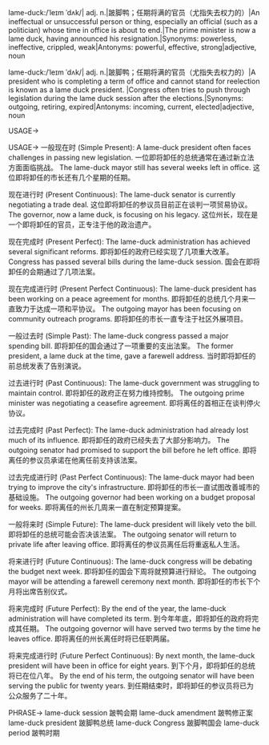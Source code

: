 lame-duck:/ˈleɪm ˈdʌk/| adj. n.|跛脚鸭；任期将满的官员（尤指失去权力的）|An ineffectual or unsuccessful person or thing, especially an official (such as a politician) whose time in office is about to end.|The prime minister is now a lame duck, having announced his resignation.|Synonyms: powerless, ineffective, crippled, weak|Antonyms: powerful, effective, strong|adjective, noun

lame-duck:/ˈleɪm ˈdʌk/| adj. n.|跛脚鸭；任期将满的官员（尤指失去权力的）|A president who is completing a term of office and cannot stand for reelection is known as a lame duck president.  |Congress often tries to push through legislation during the lame duck session after the elections.|Synonyms: outgoing, retiring, expired|Antonyms: incoming, current, elected|adjective, noun


USAGE->

USAGE->
一般现在时 (Simple Present):
A lame-duck president often faces challenges in passing new legislation.  一位即将卸任的总统通常在通过新立法方面面临挑战。
The lame-duck mayor still has several weeks left in office.  这位即将卸任的市长还有几个星期的任期。

现在进行时 (Present Continuous):
The lame-duck senator is currently negotiating a trade deal.  这位即将卸任的参议员目前正在谈判一项贸易协议。
The governor, now a lame duck, is focusing on his legacy.  这位州长，现在是一个即将卸任的官员，正专注于他的政治遗产。

现在完成时 (Present Perfect):
The lame-duck administration has achieved several significant reforms.  即将卸任的政府已经实现了几项重大改革。
Congress has passed several bills during the lame-duck session. 国会在即将卸任的会期通过了几项法案。


现在完成进行时 (Present Perfect Continuous):
The lame-duck president has been working on a peace agreement for months. 即将卸任的总统几个月来一直致力于达成一项和平协议。
The outgoing mayor has been focusing on community outreach programs. 即将卸任的市长一直专注于社区外展项目。

一般过去时 (Simple Past):
The lame-duck congress passed a major spending bill. 即将卸任的国会通过了一项重要的支出法案。
The former president, a lame duck at the time, gave a farewell address.  当时即将卸任的前总统发表了告别演说。

过去进行时 (Past Continuous):
The lame-duck government was struggling to maintain control.  即将卸任的政府正在努力维持控制。
The outgoing prime minister was negotiating a ceasefire agreement.  即将离任的首相正在谈判停火协议。

过去完成时 (Past Perfect):
The lame-duck administration had already lost much of its influence.  即将卸任的政府已经失去了大部分影响力。
The outgoing senator had promised to support the bill before he left office.  即将离任的参议员承诺在他离任前支持该法案。


过去完成进行时 (Past Perfect Continuous):
The lame-duck mayor had been trying to improve the city's infrastructure.  即将卸任的市长一直试图改善城市的基础设施。
The outgoing governor had been working on a budget proposal for weeks.  即将离任的州长几周来一直在制定预算提案。

一般将来时 (Simple Future):
The lame-duck president will likely veto the bill.  即将卸任的总统可能会否决该法案。
The outgoing senator will return to private life after leaving office.  即将离任的参议员离任后将重返私人生活。


将来进行时 (Future Continuous):
The lame-duck congress will be debating the budget next week.  即将卸任的国会下周将就预算进行辩论。
The outgoing mayor will be attending a farewell ceremony next month.  即将卸任的市长下个月将出席告别仪式。


将来完成时 (Future Perfect):
By the end of the year, the lame-duck administration will have completed its term.  到今年年底，即将卸任的政府将完成其任期。
The outgoing governor will have served two terms by the time he leaves office.  即将离任的州长离任时将已任职两届。


将来完成进行时 (Future Perfect Continuous):
By next month, the lame-duck president will have been in office for eight years.  到下个月，即将卸任的总统将已在位八年。
By the end of his term, the outgoing senator will have been serving the public for twenty years.  到任期结束时，即将卸任的参议员将已为公众服务了二十年。



PHRASE->
lame-duck session  跛鸭会期
lame-duck amendment  跛鸭修正案
lame-duck president  跛脚鸭总统
lame-duck Congress  跛脚鸭国会
lame-duck period  跛鸭时期
